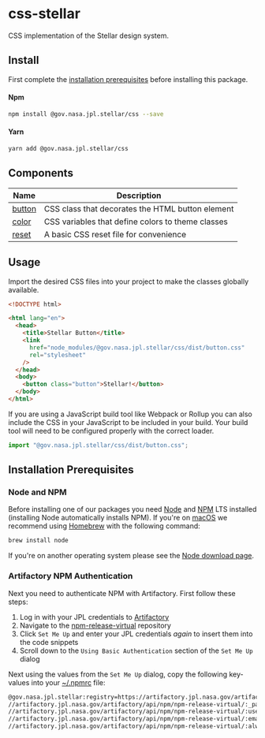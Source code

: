 # css-stellar

CSS implementation of the Stellar design system.

## Install

First complete the [installation prerequisites](#installation-prerequisites) before installing this package.

#### Npm

```bash
npm install @gov.nasa.jpl.stellar/css --save
```

#### Yarn

```bash
yarn add @gov.nasa.jpl.stellar/css
```

## Components

| Name                        | Description                                       |
| --------------------------- | ------------------------------------------------- |
| [button](./dist/button.css) | CSS class that decorates the HTML button element  |
| [color](./dist/color.css)   | CSS variables that define colors to theme classes |
| [reset](./dist/reset.css)   | A basic CSS reset file for convenience            |

## Usage

Import the desired CSS files into your project to make the classes globally available.

```html
<!DOCTYPE html>

<html lang="en">
  <head>
    <title>Stellar Button</title>
    <link
      href="node_modules/@gov.nasa.jpl.stellar/css/dist/button.css"
      rel="stylesheet"
    />
  </head>
  <body>
    <button class="button">Stellar!</button>
  </body>
</html>
```

If you are using a JavaScript build tool like Webpack or Rollup you can also include the CSS in your JavaScript to be included in your build. Your build tool will need to be configured properly with the correct loader.

```js
import "@gov.nasa.jpl.stellar/css/dist/button.css";
```

## Installation Prerequisites

### Node and NPM

Before installing one of our packages you need [Node](https://nodejs.org/en/) and [NPM](https://docs.npmjs.com/about-npm/) LTS installed (installing Node automatically installs NPM). If you're on [macOS](https://www.apple.com/macos) we recommend using [Homebrew](https://brew.sh/) with the following command:

```sh
brew install node
```

If you're on another operating system please see the [Node download page](https://nodejs.org/en/download/).

### Artifactory NPM Authentication

Next you need to authenticate NPM with Artifactory. First follow these steps:

1. Log in with your JPL credentials to [Artifactory](https://artifactory.jpl.nasa.gov/artifactory/webapp/#/login)
1. Navigate to the [npm-release-virtual](https://artifactory.jpl.nasa.gov/artifactory/webapp/#/artifacts/browse/tree/General/npm-release-virtual) repository
1. Click `Set Me Up` and enter your JPL credentials _again_ to insert them into the code snippets
1. Scroll down to the `Using Basic Authentication` section of the `Set Me Up` dialog

Next using the values from the `Set Me Up` dialog, copy the following key-values into your [~/.npmrc](https://docs.npmjs.com/configuring-npm/npmrc.html) file:

```sh
@gov.nasa.jpl.stellar:registry=https://artifactory.jpl.nasa.gov/artifactory/api/npm/npm-release-virtual/
//artifactory.jpl.nasa.gov/artifactory/api/npm/npm-release-virtual/:_password=<BASE64_PASSWORD>
//artifactory.jpl.nasa.gov/artifactory/api/npm/npm-release-virtual/:username=<USERNAME>
//artifactory.jpl.nasa.gov/artifactory/api/npm/npm-release-virtual/:email=<youremail@email.com>
//artifactory.jpl.nasa.gov/artifactory/api/npm/npm-release-virtual/:always-auth=true
```
